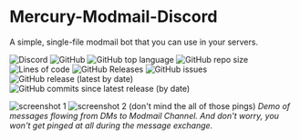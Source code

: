 # Mercury-Modmail-Discord
A simple, single-file modmail bot that you can use in your servers.     

![Discord](https://img.shields.io/discord/761219652436361227)
![GitHub](https://img.shields.io/github/license/isigebengu-mikey/Mercury-Modmail-Discord)
![GitHub top language](https://img.shields.io/github/languages/top/isigebengu-mikey/Mercury-Modmail-Discord)
![GitHub repo size](https://img.shields.io/github/repo-size/isigebengu-mikey/Mercury-Modmail-Discord)
![Lines of code](https://img.shields.io/tokei/lines/github/isigebengu-mikey/Mercury-Modmail-Discord)
![GitHub Releases](https://img.shields.io/github/downloads/isigebengu-mikey/Mercury-Modmail-Discord/latest/total)
![GitHub issues](https://img.shields.io/github/issues/isigebengu-mikey/Mercury-Modmail-Discord)
![GitHub release (latest by date)](https://img.shields.io/github/v/release/isigebengu-mikey/Mercury-Modmail-Discord)
![GitHub commits since latest release (by date)](https://img.shields.io/github/commits-since/isigebengu-mikey/Mercury-Modmail-Discord/v1.0.0)

![screenshot 1](https://media.discordapp.net/attachments/767829229668139019/768451354942504970/unknown.png?width=874&height=454)
![screenshot 2 (don't mind the all of those pings)](https://media.discordapp.net/attachments/767829229668139019/768451666487541760/unknown.png?width=872&height=454)
  *Demo of messages flowing from DMs to Modmail Channel. And don't worry, you won't get pinged at all during the message exchange.*
